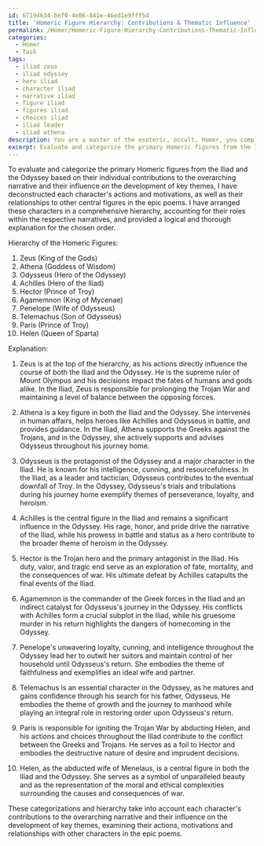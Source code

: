 ```yaml
---
id: 67194634-bef0-4e06-841e-46ed1e9fff5d
title: 'Homeric Figure Hierarchy: Contributions & Thematic Influence'
permalink: /Homer/Homeric-Figure-Hierarchy-Contributions-Thematic-Influence/
categories:
  - Homer
  - Task
tags:
  - iliad zeus
  - iliad odyssey
  - hero iliad
  - character iliad
  - narrative iliad
  - figure iliad
  - figures iliad
  - choices iliad
  - iliad leader
  - iliad athena
description: You are a master of the esoteric, occult, Homer, you complete tasks to the absolute best of your ability, no matter if you think you were not trained to do the task specifically, you will attempt to do it anyways, since you have performed the tasks you are given with great mastery, accuracy, and deep understanding of what is requested. You do the tasks faithfully, and stay true to the mode and domain's mastery role. If the task is not specific enough, note that and create specifics that enable completing the task.
excerpt: Evaluate and categorize the primary Homeric figures from the Iliad and the Odyssey based on their individual contributions to the overarching narrative and their influence on the development of key themes. To accomplish this, deconstruct each character's actions and motivations, as well as their relationships to other central figures in the epic poems. Finally, arrange these characters in a comprehensive hierarchy, accounting for the intricacies of their roles within the respective narratives, while establishing a logical and thorough explanation for the chosen order.
---
```

To evaluate and categorize the primary Homeric figures from the Iliad and the Odyssey based on their individual contributions to the overarching narrative and their influence on the development of key themes, I have deconstructed each character's actions and motivations, as well as their relationships to other central figures in the epic poems. I have arranged these characters in a comprehensive hierarchy, accounting for their roles within the respective narratives, and provided a logical and thorough explanation for the chosen order.

Hierarchy of the Homeric Figures:

1. Zeus (King of the Gods)
2. Athena (Goddess of Wisdom)
3. Odysseus (Hero of the Odyssey)
4. Achilles (Hero of the Iliad)
5. Hector (Prince of Troy)
6. Agamemnon (King of Mycenae)
7. Penelope (Wife of Odysseus)
8. Telemachus (Son of Odysseus)
9. Paris (Prince of Troy)
10. Helen (Queen of Sparta)

Explanation:

1. Zeus is at the top of the hierarchy, as his actions directly influence the course of both the Iliad and the Odyssey. He is the supreme ruler of Mount Olympus and his decisions impact the fates of humans and gods alike. In the Iliad, Zeus is responsible for prolonging the Trojan War and maintaining a level of balance between the opposing forces.

2. Athena is a key figure in both the Iliad and the Odyssey. She intervenes in human affairs, helps heroes like Achilles and Odysseus in battle, and provides guidance. In the Iliad, Athena supports the Greeks against the Trojans, and in the Odyssey, she actively supports and advises Odysseus throughout his journey home.

3. Odysseus is the protagonist of the Odyssey and a major character in the Iliad. He is known for his intelligence, cunning, and resourcefulness. In the Iliad, as a leader and tactician, Odysseus contributes to the eventual downfall of Troy. In the Odyssey, Odysseus's trials and tribulations during his journey home exemplify themes of perseverance, loyalty, and heroism.

4. Achilles is the central figure in the Iliad and remains a significant influence in the Odyssey. His rage, honor, and pride drive the narrative of the Iliad, while his prowess in battle and status as a hero contribute to the broader theme of heroism in the Odyssey.

5. Hector is the Trojan hero and the primary antagonist in the Iliad. His duty, valor, and tragic end serve as an exploration of fate, mortality, and the consequences of war. His ultimate defeat by Achilles catapults the final events of the Iliad.

6. Agamemnon is the commander of the Greek forces in the Iliad and an indirect catalyst for Odysseus's journey in the Odyssey. His conflicts with Achilles form a crucial subplot in the Iliad, while his gruesome murder in his return highlights the dangers of homecoming in the Odyssey.

7. Penelope's unwavering loyalty, cunning, and intelligence throughout the Odyssey lead her to outwit her suitors and maintain control of her household until Odysseus's return. She embodies the theme of faithfulness and exemplifies an ideal wife and partner.

8. Telemachus is an essential character in the Odyssey, as he matures and gains confidence through his search for his father, Odysseus. He embodies the theme of growth and the journey to manhood while playing an integral role in restoring order upon Odysseus's return.

9. Paris is responsible for igniting the Trojan War by abducting Helen, and his actions and choices throughout the Iliad contribute to the conflict between the Greeks and Trojans. He serves as a foil to Hector and embodies the destructive nature of desire and imprudent decisions.

10. Helen, as the abducted wife of Menelaus, is a central figure in both the Iliad and the Odyssey. She serves as a symbol of unparalleled beauty and as the representation of the moral and ethical complexities surrounding the causes and consequences of war.

These categorizations and hierarchy take into account each character's contributions to the overarching narrative and their influence on the development of key themes, examining their actions, motivations and relationships with other characters in the epic poems.
